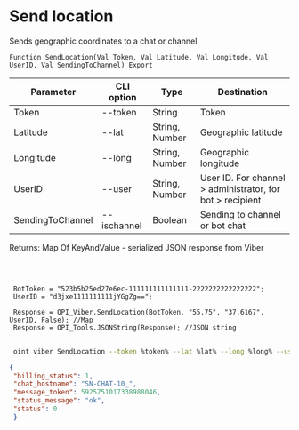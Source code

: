 ﻿---
sidebar_position: 5
---

# Send location
 Sends geographic coordinates to a chat or channel



`Function SendLocation(Val Token, Val Latitude, Val Longitude, Val UserID, Val SendingToChannel) Export`

 | Parameter | CLI option | Type | Destination |
 |-|-|-|-|
 | Token | --token | String | Token |
 | Latitude | --lat | String, Number | Geographic latitude |
 | Longitude | --long | String, Number | Geographic longitude |
 | UserID | --user | String, Number | User ID. For channel > administrator, for bot > recipient |
 | SendingToChannel | --ischannel | Boolean | Sending to channel or bot chat |

 
 Returns: Map Of KeyAndValue - serialized JSON response from Viber

<br/>




```bsl title="Code example"
 
 BotToken = "523b5b25ed27e6ec-111111111111111-2222222222222222";
 UserID = "d3jxe1111111111jYGgZg==";
 
 Response = OPI_Viber.SendLocation(BotToken, "55.75", "37.6167", UserID, False); //Map
 Response = OPI_Tools.JSONString(Response); //JSON string
```
	


```sh title="CLI command example"
 
 oint viber SendLocation --token %token% --lat %lat% --long %long% --user "d3jxe1111111111jYGgZg" --ischannel %ischannel%

```

```json title="Result"
{
 "billing_status": 1,
 "chat_hostname": "SN-CHAT-10_",
 "message_token": 5925751017338988046,
 "status_message": "ok",
 "status": 0
 }
```
